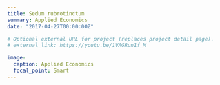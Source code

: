 ```yaml
---
title: Sedum rubrotinctum
summary: Applied Economics
date: "2017-04-27T00:00:00Z"

# Optional external URL for project (replaces project detail page).
# external_link: https://youtu.be/1VAGRun1f_M

image:
  caption: Applied Economics
  focal_point: Smart
---
```

